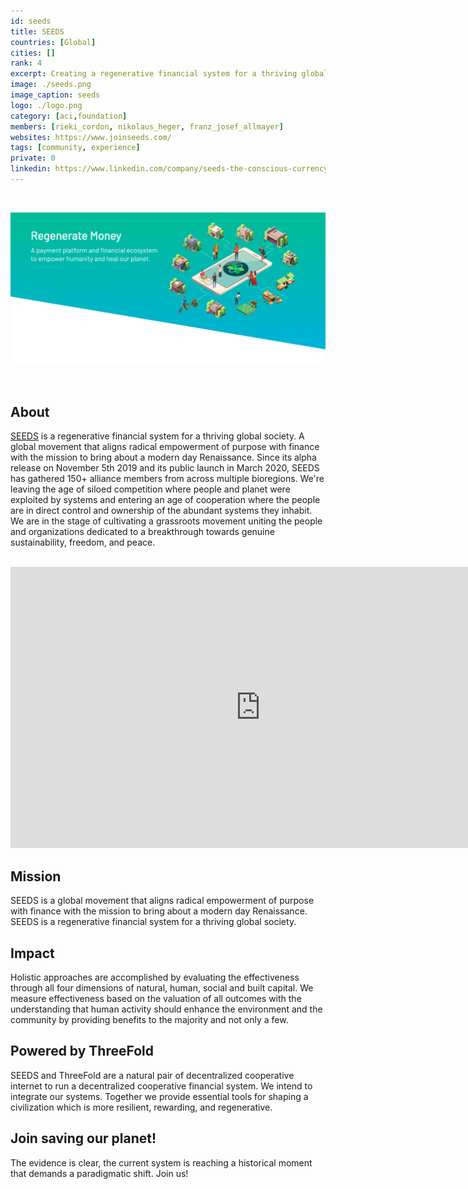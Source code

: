```yaml
---
id: seeds
title: SEEDS
countries: [Global]
cities: []
rank: 4
excerpt: Creating a regenerative financial system for a thriving global society.
image: ./seeds.png
image_caption: seeds
logo: ./logo.png
category: [aci,foundation]
members: [rieki_cordon, nikolaus_heger, franz_josef_allmayer]
websites: https://www.joinseeds.com/
tags: [community, experience]
private: 0
linkedin: https://www.linkedin.com/company/seeds-the-conscious-currency/about/
---
```


<br/>

![seeds](./seeds2.png)

<br/>

## About

[SEEDS](https://www.joinseeds.com/) is a regenerative financial system for a thriving global society. A global movement that aligns radical empowerment of purpose with finance with the mission to bring about a modern day Renaissance. Since its alpha release on November 5th 2019 and its public launch in March 2020, SEEDS has gathered 150+ alliance members from across multiple bioregions. We're leaving the age of siloed competition where people and planet were exploited by systems and entering an age of cooperation where the people are in direct control and ownership of the abundant systems they inhabit. We are in the stage of cultivating a grassroots movement uniting the people and organizations dedicated to a breakthrough towards genuine sustainability, freedom, and peace. 

<BR>

<iframe src="https://player.vimeo.com/video/412275062" width="800" height="450" frameborder="0" allow="autoplay; fullscreen" allowfullscreen></iframe>

<BR>

## Mission

SEEDS is a global movement that aligns radical empowerment of purpose with finance with the mission to bring about a modern day Renaissance. SEEDS is a regenerative financial system for a thriving global society.

## Impact

Holistic approaches are accomplished by evaluating the effectiveness through all four dimensions of natural, human, social and built capital. We measure effectiveness based on the valuation of all outcomes with the understanding that human activity should enhance the environment and the community by providing benefits to the majority and not only a few.

## Powered by ThreeFold

SEEDS and ThreeFold are a natural pair of decentralized cooperative internet to run a decentralized cooperative financial system. We intend to integrate our systems. Together we provide essential tools for shaping a civilization which is more resilient, rewarding, and regenerative.

## Join saving our planet!

The evidence is clear, the current system is reaching a historical moment that demands a paradigmatic shift. Join us!


<!-- ## TFGrid Solution

### Roadmap -->
